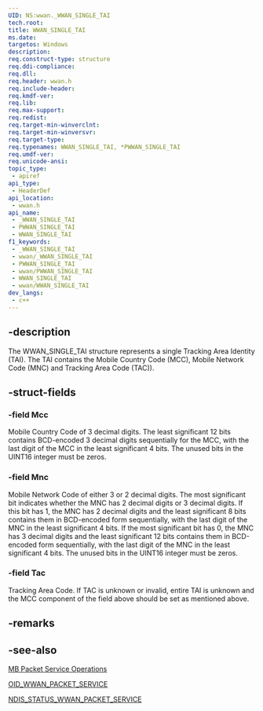 ```yaml
---
UID: NS:wwan._WWAN_SINGLE_TAI
tech.root: 
title: WWAN_SINGLE_TAI
ms.date: 
targetos: Windows
description: 
req.construct-type: structure
req.ddi-compliance: 
req.dll: 
req.header: wwan.h
req.include-header: 
req.kmdf-ver: 
req.lib: 
req.max-support: 
req.redist: 
req.target-min-winverclnt: 
req.target-min-winversvr: 
req.target-type: 
req.typenames: WWAN_SINGLE_TAI, *PWWAN_SINGLE_TAI
req.umdf-ver: 
req.unicode-ansi: 
topic_type:
 - apiref
api_type:
 - HeaderDef
api_location:
 - wwan.h
api_name:
 - _WWAN_SINGLE_TAI
 - PWWAN_SINGLE_TAI
 - WWAN_SINGLE_TAI
f1_keywords:
 - _WWAN_SINGLE_TAI
 - wwan/_WWAN_SINGLE_TAI
 - PWWAN_SINGLE_TAI
 - wwan/PWWAN_SINGLE_TAI
 - WWAN_SINGLE_TAI
 - wwan/WWAN_SINGLE_TAI
dev_langs:
 - c++
---
```


## -description

The WWAN_SINGLE_TAI structure represents a single Tracking Area Identity (TAI). The TAI contains the Mobile Country Code (MCC), Mobile Network Code (MNC) and Tracking Area Code (TAC)).

## -struct-fields

### -field Mcc

Mobile Country Code of 3 decimal digits. The least significant 12 bits contains BCD-encoded 3 decimal digits sequentially for the MCC, with the last digit of the MCC in the least significant 4 bits. The unused bits in the UINT16 integer must be zeros.

### -field Mnc

Mobile Network Code of either 3 or 2 decimal digits. The most significant bit indicates whether the MNC has 2 decimal digits or 3 decimal digits. If this bit has 1, the MNC has 2 decimal digits and the least significant 8 bits contains them in BCD-encoded form sequentially, with the last digit of the MNC in the least significant 4 bits. If the most significant bit has 0, the MNC has 3 decimal digits and the least significant 12 bits contains them in BCD-encoded form sequentially, with the last digit of the MNC in the least significant 4 bits. The unused bits in the UINT16 integer must be zeros.

### -field Tac

Tracking Area Code. If TAC is unknown or invalid, entire TAI is unknown and the MCC component of the field above should be set as mentioned above.

## -remarks

## -see-also

[MB Packet Service Operations](/windows-hardware/drivers/network/mb-packet-service-attach-operations)

[OID_WWAN_PACKET_SERVICE](/windows-hardware/drivers/network/oid-wwan-packet-service)

[NDIS_STATUS_WWAN_PACKET_SERVICE](/windows-hardware/drivers/network/ndis-status-wwan-packet-service)
